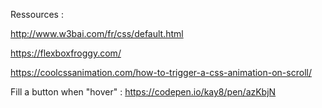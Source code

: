 Ressources :

http://www.w3bai.com/fr/css/default.html

https://flexboxfroggy.com/

https://coolcssanimation.com/how-to-trigger-a-css-animation-on-scroll/

Fill a button when "hover" :
https://codepen.io/kay8/pen/azKbjN